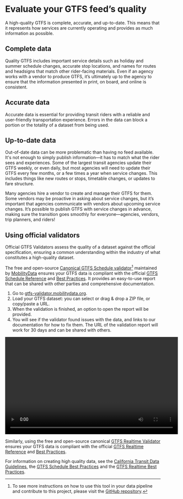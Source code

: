 # Evaluate your GTFS feed’s quality

A high-quality GTFS is complete, accurate, and up-to-date. This means that it represents how services are currently operating and provides as much information as possible. 

## Complete data

Quality GTFS includes important service details such as holiday and summer schedule changes, accurate stop locations, and names for routes and headsigns that match other rider-facing materials. Even if an agency works with a vendor to produce GTFS, it’s ultimately up to the agency to ensure that the information presented in print, on board, and online is consistent.

## Accurate data

Accurate data is essential for providing transit riders with a reliable and user-friendly transportation experience. Errors in the data can block a portion or the totality of a dataset from being used.

## Up-to-date data

Out-of-date data can be more problematic than having no feed available. It's not enough to simply publish information—it has to match what the rider sees and experiences. Some of the largest transit agencies update their GTFS weekly, or even daily, but most agencies will need to update their GTFS every few months, or a few times a year when service changes. This includes things like new routes or stops, timetable changes, or updates to fare structure.

Many agencies hire a vendor to create and manage their GTFS for them. Some vendors may be proactive in asking about service changes, but it’s important that agencies communicate with vendors about upcoming service changes. It’s possible to publish GTFS with service changes in advance, making sure the transition goes smoothly for everyone—agencies, vendors, trip planners, and riders!

## Using official validators 

Official GTFS Validators assess the quality of a dataset against the official specification, ensuring a common understanding within the industry of what constitutes a high-quality dataset. 

The free and open-source [Canonical GTFS Schedule validator](https://gtfs-validator.mobilitydata.org/)[^1] maintained by [MobilityData](https://mobilitydata.org/) ensures your GTFS data is compliant with the official [GTFS Schedule Reference](../../documentation/schedule/reference/) and [Best Practices](../../documentation/schedule/schedule_best_practices). It provides an easy-to-use report that can be shared with other parties and comprehensive documentation.

<div class="usage">
    <div class="usage-list">
        <ol>
            <li>Go to <a href="https://gtfs-validator.mobilitydata.org/">gtfs-validator.mobilitydata.org</a>. </li>
            <li>Load your GTFS dataset: you can select or drag & drop a ZIP file, or copy/paste a URL.</li>
            <li>When the validation is finished, an option to open the report will be provided.</li>
            <li>You will see if the validator found issues with the data, and links to our documentation for how to fix them. The URL of the validation report will work for 30 days and can be shared with others.</li>
        </ol>
    </div>
    <div class="usage-video">
        <video class="center" width="560" height="315" controls>
            <source src="../../assets/validator-demo-large.mp4" type="video/mp4">
        </video>
    </div>
</div>

Similarly, using the free and open-source canonical [GTFS Realtime Validator](https://github.com/MobilityData/gtfs-realtime-validator) ensures your GTFS data is compliant with the official [GTFS Realtime Reference](../../documentation/realtime/reference/) and [Best Practices](../../documentation/realtime/realtime_best_practices).

For information on creating high quality data, see the [California Transit Data Guidelines](https://dot.ca.gov/cal-itp/california-transit-data-guidelines), the [GTFS Schedule Best Practices](../../documentation/schedule/schedule_best_practices) and the [GTFS Realtime Best Practices](../../documentation/realtime/realtime_best_practices).

[^1]: To see more instructions on how to use this tool in your data pipeline and contribute to this project, please visit the [GitHub repository](https://github.com/MobilityData/gtfs-validator).
